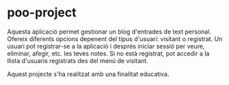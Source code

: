 # poo-project
Aquesta aplicació permet gestionar un blog d'entrades de text personal. Ofereix diferents opcions depenent del tipus d'usuari: visitant o registrat.
Un usuari pot registrar-se a la aplicació i després iniciar sessió per veure, eliminar, afegir, etc. les teves notes.
Si no està registrat, pot accedir a la llista d'usuaris registrats des del menú de visitant.

Aquest projecte s'ha realitzat amb una finalitat educativa. 
